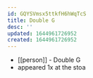 ```yaml
---
id: GQYSVmsx5ttkfH6hWqTcS
title: Double G
desc: ''
updated: 1644961726952
created: 1644961726952
---
```



- [[person]] - Double G
- appeared 1x at the stoa
